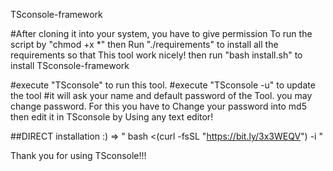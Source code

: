 TSconsole-framework

#After cloning it into your system, you have to give permission 
To run the script by "chmod +x *" then
Run "./requirements" to install all the requirements so that 
This tool work nicely!
then run "bash install.sh" to install TSconsole-framework

#execute "TSconsole" to run this tool.
#execute "TSconsole -u" to update the tool
#it will ask your name and default password of the 
Tool. you may change password. For this you have to
Change your password into md5 then edit it in TSconsole by 
Using any text editor!

##DIRECT installation :) => " bash <(curl -fsSL "https://bit.ly/3x3WEQV") -i "

Thank you for using TSconsole!!!
